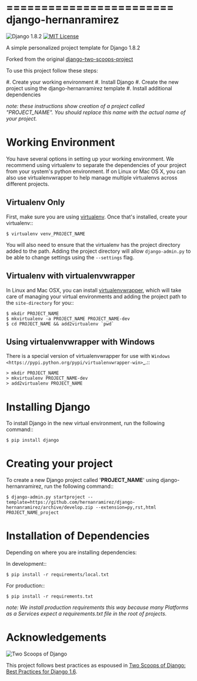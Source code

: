 ========================
django-hernanramirez
========================


![Django 1.8.2](http://img.shields.io/badge/Django-1.8.2-brightgreen.svg)
[![MIT License](https://img.shields.io/cocoapods/l/AFNetworking.svg)](http://opensource.org/licenses/MIT)

A simple personalized project template for Django 1.8.2 

Forked from the original [django-two-scoops-project](https://github.com/twoscoops/django-twoscoops-project)

To use this project follow these steps:

#. Create your working environment
#. Install Django
#. Create the new project using the django-hernanramirez template
#. Install additional dependencies

*note: these instructions show creation of a project called "PROJECT_NAME".  You
should replace this name with the actual name of your project.*


Working Environment
===================

You have several options in setting up your working environment.  We recommend
using virtualenv to separate the dependencies of your project from your system's
python environment.  If on Linux or Mac OS X, you can also use virtualenvwrapper to help manage multiple virtualenvs across different projects.

Virtualenv Only
---------------

First, make sure you are using [virtualenv](http://www.virtualenv.org). Once
that's installed, create your virtualenv::

    $ virtualenv venv_PROJECT_NAME

You will also need to ensure that the virtualenv has the project directory
added to the path. Adding the project directory will allow `django-admin.py` to
be able to change settings using the `--settings` flag.

Virtualenv with virtualenvwrapper
------------------------------------

In Linux and Mac OSX, you can install [virtualenvwrapper](http://virtualenvwrapper.readthedocs.org/en/latest/),
which will take care of managing your virtual environments and adding the
project path to the `site-directory` for you::

    $ mkdir PROJECT_NAME
    $ mkvirtualenv -a PROJECT_NAME PROJECT_NAME-dev
    $ cd PROJECT_NAME && add2virtualenv `pwd`

Using virtualenvwrapper with Windows
----------------------------------------

There is a special version of virtualenvwrapper for use with `Windows <https://pypi.python.org/pypi/virtualenvwrapper-win>`_.::

    > mkdir PROJECT_NAME
    > mkvirtualenv PROJECT_NAME-dev
    > add2virtualenv PROJECT_NAME


Installing Django
=================

To install Django in the new virtual environment, run the following command::

    $ pip install django

Creating your project
=====================

To create a new Django project called '**PROJECT_NAME**' using
django-hernanramirez, run the following command::

    $ django-admin.py startproject --template=https://github.com/hernanramirez/django-hernanramirez/archive/develop.zip --extension=py,rst,html PROJECT_NAME_project


Installation of Dependencies
=============================

Depending on where you are installing dependencies:

In development::

    $ pip install -r requirements/local.txt

For production::

    $ pip install -r requirements.txt

*note: We install production requirements this way because many Platforms as a
Services expect a requirements.txt file in the root of projects.*


Acknowledgements
================

![Two Scoops of Django](http://twoscoops.smugmug.com/Two-Scoops-Press-Media-Kit/i-C8s5jkn/0/O/favicon-152.png "Two Scoops Logo")

This project follows best practices as espoused in [Two Scoops of Django: Best Practices for Django 1.6](http://twoscoopspress.org/products/two-scoops-of-django-1-6).